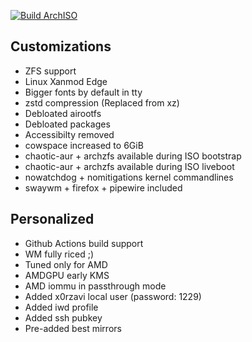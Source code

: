 [![Build ArchISO](https://github.com/x0rzavi/archiso-zfs/actions/workflows/archiso.yml/badge.svg)](https://github.com/x0rzavi/archiso-zfs/actions/workflows/archiso.yml)

## Customizations
- ZFS support
- Linux Xanmod Edge
- Bigger fonts by default in tty
- zstd compression (Replaced from xz)
- Debloated airootfs
- Debloated packages
- Accessibilty removed
- cowspace increased to 6GiB
- chaotic-aur + archzfs available during ISO bootstrap
- chaotic-aur + archzfs available during ISO liveboot
- nowatchdog + nomitigations kernel commandlines
- swaywm + firefox + pipewire included

## Personalized
- Github Actions build support
- WM fully riced ;)
- Tuned only for AMD
- AMDGPU early KMS
- AMD iommu in passthrough mode
- Added x0rzavi local user (password: 1229)
- Added iwd profile
- Added ssh pubkey
- Pre-added best mirrors
